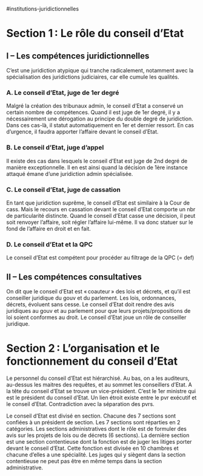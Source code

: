 #institutions-juridictionnelles 
# Section 1 : Le rôle du conseil d’Etat 

## I – Les compétences juridictionnelles 

C’est une juridiction atypique qui tranche radicalement, notamment avec la spécialisation des juridictions judiciaires, car elle cumule les qualités.  

### A. Le conseil d’Etat, juge de 1er degré 
    

Malgré la création des tribunaux admin, le conseil d’Etat a conservé un certain nombre de compétences. Quand il est juge de 1er degré, il y a nécessairement une dérogation au principe du double degré de juridiction. Dans ces cas-là, il statut automatiquement en 1er et dernier ressort. En cas d’urgence, il faudra apporter l’affaire devant le conseil d’Etat.  

### B. Le conseil d’Etat, juge d’appel 
    

Il existe des cas dans lesquels le conseil d’Etat est juge de 2nd degré de manière exceptionnelle. Il en est ainsi quand la décision de 1ère instance attaqué émane d’une juridiction admin spécialisée.  

### C. Le conseil d’Etat, juge de cassation 
    

En tant que juridiction suprême, le conseil d’Etat est similaire à la Cour de cass. Mais le recours en cassation devant le conseil d’Etat comporte un nbr de particularité distincte. Quand le conseil d’Etat casse une décision, il peut soit renvoyer l’affaire, soit régler l’affaire lui-même. Il va donc statuer sur le fond de l’affaire en droit et en fait.   

### D. Le conseil d’Etat et la QPC 
    

Le conseil d’Etat est compétent pour procéder au filtrage de la QPC (= def) 

## II – Les compétences consultatives 

On dit que le conseil d’Etat est « coauteur » des lois et décrets, et qu’il est conseiller juridique du gouv et du parlement. Les lois, ordonnances, décrets, évoluent sans cesse. Le conseil d’Etat doit rendre des avis juridiques au gouv et au parlement pour que leurs projets/propositions de loi soient conformes au droit. Le conseil d’Etat joue un rôle de conseiller juridique.  

# Section 2 : L’organisation et le fonctionnement du conseil d’Etat 

Le personnel du conseil d’Etat est hiérarchisé. Au bas, on a les auditeurs, au-dessus les maitres des requêtes, et au sommet les conseillers d’Etat. A la tête du conseil d’Etat se trouve un vice-président. C’est le 1er ministre qui est le président du conseil d’Etat. Un lien étroit existe entre le pvr exécutif et le conseil d’Etat. Contradiction avec la séparation des pvrs.  

Le conseil d’Etat est divisé en section. Chacune des 7 sections sont confiées à un président de section. Les 7 sections sont réparties en 2 catégories. Les sections administratives dont le rôle est de formuler des avis sur les projets de lois ou de décrets (6 sections). La dernière section est une section contentieuse dont la fonction est de juger les litiges porter devant le conseil d’Etat. Cette fonction est divisée en 10 chambres et chacune d’elles a une spécialité. Les juges qui y siègent dans la section contentieuse ne peut pas être en même temps dans la section administrative.